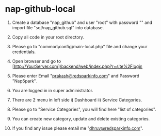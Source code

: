 # nap-github-local

1) Create a database "nap_github" and user "root" with password "" and import file "sql/nap_github.sql" into database.

2) Copy all code in your root directory.

3) Please go to "common\config\main-local.php" file and change your credentials.

4) Open browser and go to [http://YourServer.com]/backend/web/index.php?r=site%2Flogin

5) Please enter Email "prakash@redsparkinfo.com" and Password "Nap5park".

6) You are logged in in super administrator.

7) There are 2 menu in left side i) Dashboard ii) Service Categories.

8) Please go to "Service Categories", you will find here "list of categories".

9) You can create new category, update and delete existing categories.

10) If you find any issue please email me "dhruv@redsparkinfo.com".